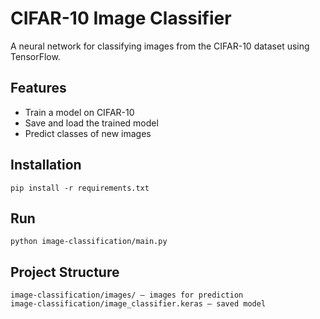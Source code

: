 # CIFAR-10 Image Classifier

A neural network for classifying images from the CIFAR-10 dataset using TensorFlow.

## Features
- Train a model on CIFAR-10
- Save and load the trained model
- Predict classes of new images

## Installation
```
pip install -r requirements.txt
```

## Run
```
python image-classification/main.py
```

## Project Structure
```
image-classification/images/ — images for prediction
image-classification/image_classifier.keras — saved model
```
